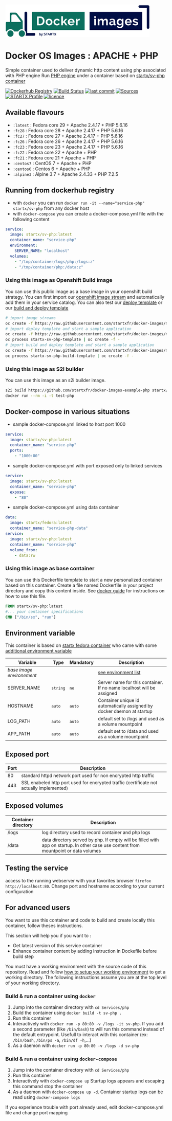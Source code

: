 [![startxfr/docker-images](https://raw.githubusercontent.com/startxfr/docker-images/master/travis/logo-small.svg?sanitize=true)](https://github.com/startxfr/docker-images)

# Docker OS Images : APACHE + PHP

Simple container used to deliver dynamic http content using php associated with PHP engine
Run [PHP engine](https://www.php.net) under a container 
based on [startx/sv-php container](https://hub.docker.com/r/startx/sv-php)

[![Dockerhub Registry](https://img.shields.io/docker/build/startx/sv-php.svg)](https://hub.docker.com/r/startx/sv-php) [![Build Status](https://travis-ci.org/startxfr/docker-images.svg?branch=master)](https://travis-ci.org/startxfr/docker-images) [![last commit](https://img.shields.io/github/last-commit/startxfr/docker-images.svg)](https://github.com/startxfr/docker-images) [![Sources](https://img.shields.io/badge/startxfr-docker--images-blue.svg)](https://github.com/startxfr/docker-images/tree/master/Services/php/) [![STARTX Profile](https://img.shields.io/badge/provider-startx-green.svg)](https://github.com/startxfr) [![licence](https://img.shields.io/github/license/startxfr/docker-images.svg)](https://github.com/startxfr/docker-images) 

## Available flavours

* `:latest` : Fedora core 29 + Apache 2.4.17 + PHP 5.6.16
* `:fc28` : Fedora core 28 + Apache 2.4.17 + PHP 5.6.16
* `:fc27` : Fedora core 27 + Apache 2.4.17 + PHP 5.6.16
* `:fc26` : Fedora core 26 + Apache 2.4.17 + PHP 5.6.16
* `:fc23` : Fedora core 23 + Apache 2.4.17 + PHP 5.6.16
* `:fc22` : Fedora core 22 + Apache + PHP 
* `:fc21` : Fedora core 21 + Apache + PHP 
* `:centos7` : CentOS 7 + Apache + PHP 
* `:centos6` : Centos 6 + Apache + PHP 
* `:alpine3` : Alpine 3.7 + Apache 2.4.33 + PHP 7.2.5

## Running from dockerhub registry

* with `docker` you can run `docker run -it --name="service-php" startx/sv-php` from any docker host
* with `docker-compose` you can create a docker-compose.yml file with the following content
```YAML
service:
  image: startx/sv-php:latest
  container_name: "service-php"
  environment:
    SERVER_NAME: "localhost"
  volumes:
    - "/tmp/container/logs/php:/logs:z"
    - "/tmp/container/php:/data:z"
```

### Using this image as Openshift Build image

You can use this public image as a base image in your openshift build strategy. You can first import
our [openshift image stream](https://raw.githubusercontent.com/startxfr/docker-images/master/Services/php/openshift-imageStreams.json)
and automatically add them in your service catalog. You can also test our [deploy template](https://raw.githubusercontent.com/startxfr/docker-images/master/Services/php/openshift-template.json)
or our [build and deploy template](https://raw.githubusercontent.com/startxfr/docker-images/master/Services/php/openshift-template-build.json)

```bash
# import image streams
oc create -f https://raw.githubusercontent.com/startxfr/docker-images/master/Services/php/openshift-imageStreams.json
# import deploy template and start a sample application
oc create -f https://raw.githubusercontent.com/startxfr/docker-images/master/Services/php/openshift-template.json
oc process startx-sv-php-template | oc create -f -
# import build and deploy template and start a sample application
oc create -f https://raw.githubusercontent.com/startxfr/docker-images/master/Services/php/openshift-template-build.json
oc process startx-sv-php-build-template | oc create -f -
```

### Using this image as S2I builder

You can use this image as an s2i builder image. 
```bash
s2i build https://github.com/startxfr/docker-images-example-php startx/sv-php test-php
docker run --rm -i -t test-php
```

## Docker-compose in various situations

* sample docker-compose.yml linked to host port 1000
```YAML
service:
  image: startx/sv-php:latest
  container_name: "service-php"
  ports:
    - "1000:80"
```
* sample docker-compose.yml with port exposed only to linked services
```YAML
service:
  image: startx/sv-php:latest
  container_name: "service-php"
  expose:
    - "80"
```
* sample docker-compose.yml using data container
```YAML
data:
  image: startx/fedora:latest
  container_name: "service-php-data"
service:
  image: startx/sv-php:latest
  container_name: "service-php"
  volume_from:
    - data:rw
```

### Using this image as base container

You can use this Dockerfile template to start a new personalized container based on this container. Create a file named Dockerfile in your project directory and copy this content inside. See [docker guide](http://docs.docker.com/engine/reference/builder/) for instructions on how to use this file.
```Dockerfile
FROM startx/sv-php:latest
#... your container specifications
CMD ["/bin/sx", "run"]
```

## Environment variable

This container is based on [startx fedora container](https://hub.docker.com/r/startx/fedora) who came with 
some [additional environment variable](https://github.com/startxfr/docker-images/tree/master/OS#environment-variable)

| Variable                  | Type     | Mandatory | Description                                                              |
|---------------------------|----------|-----------|--------------------------------------------------------------------------|
| <i>base image environement</i> |          |           | [see environment list](https://github.com/startxfr/docker-images/tree/master/OS#environment-variable)
| SERVER_NAME               | `string` | `no`      | Server name for this container. If no name localhost will be assigned
| HOSTNAME                  | `auto`   | `auto`    | Container unique id automatically assigned by docker daemon at startup
| LOG_PATH                  | `auto`   | `auto`    | default set to /logs and used as a volume mountpoint
| APP_PATH                  | `auto`   | `auto`    | default set to /data and used as a volume mountpoint

## Exposed port

| Port  | Description                                                              |
|-------|--------------------------------------------------------------------------|
| 80    | standard httpd network port used for non encrypted http traffic
| 443   | SSL enabeled http port used for encrypted traffic (certificate not actually implemented)

## Exposed volumes

| Container directory  | Description                                                              |
|----------------------|--------------------------------------------------------------------------|
| /logs                | log directory used to record container and php logs
| /data                | data directory served by php. If empty will be filled with app on startup. In other case use content from mountpoint or data volumes

## Testing the service

access to the running webserver with your favorites browser `firefox http://localhost:80`. Change port and hostname according to your current configuration

## For advanced users

You want to use this container and code to build and create locally this container, follow theses instructions.

This section will help you if you want to :
* Get latest version of this service container
* Enhance container content by adding instruction in Dockefile before build step

You must have a working environment with the source code of this repository. Read and follow [how to setup your working environment](https://github.com/startxfr/docker-images#setup-your-working-environment-mandatory) to get a working directory. The following instructions assume you are at the top level of your working directory.

### Build & run a container using `docker`

1. Jump into the container directory with `cd Services/php`
2. Build the container using `docker build -t sv-php .`
3. Run this container 
  1. Interactively with `docker run -p 80:80 -v /logs -it sv-php`. If you add a second parameter (like `/bin/bash`) to will run this command instead of the default entrypoint. Usefull to interact with this container (ex: `/bin/bash`, `/bin/ps -a`, `/bin/df -h`,...) 
  2. As a daemon with `docker run -p 80:80 -v /logs -d sv-php`


### Build & run a container using `docker-compose`

1. Jump into the container directory with `cd Services/php`
2. Run this container 
  1. Interactively with `docker-compose up` Startup logs appears and escaping this command stop the container
  2. As a daemon with `docker-compose up -d`. Container startup logs can be read using `docker-compose logs`

If you experience trouble with port already used, edit docker-compose.yml file and change port mapping
